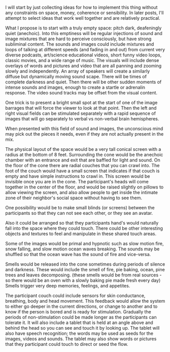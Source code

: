I will start by just collecting ideas for how to implement this thing without any constraints on space, money, coherence or sensibility. In later posts, I'll attempt to select ideas that work well together and are relatively practical.

What I propose is to start with a truly empty space: pitch dark, deafeningly quiet (anechoic). Into this emptiness will be regular injections of sound and image mixtures that are hard to perceive consciously, but have strong subliminal content. The sounds and images could include mixtures and loops of talking at different speeds (and fading in and out) from current very diverse podcasts, art/science educational videos, short funny video loops, classic movies, and a wide range of music. The visuals will include dense overlays of words and pictures and video that are all panning and zooming slowly and independently. An array of speakers will create a similarly diffuse but dynamically moving sound scape. There will be times of complete darkness and quiet. Then there will be other sudden moments of intense sounds and images, enough to create a startle or adrenalin response. The video sound tracks may be offset from the visual content.

One trick is to present a bright small spot at the start of one of the image barrages that will force the viewer to look at that point. Then the left and right visual fields can be stimulated separately with a rapid sequence of images that will go separately to verbal vs non-verbal brain hemispheres.

When presented with this field of sound and images, the unconscious mind may pick out the pieces it needs, even if they are not actually present in the mix.

The physical layout of the space would be a very tall conical screen with a radius at the bottom of 8 feet. Surrounding the cone would be the anechoic chamber with an entrance and exit that are baffled for light and sound. On the floor of the cone there are radial couches that you can crawl into. The foot of the couch would have a small screen that indicates if that couch is empty and have simple instructions to crawl in. This screen would be invisible once you are in the cone. The participant's heads will come together in the center of the floor, and would be raised slightly on pillows to allow viewing the screen, and also allow people to get inside the intimate zone of their neighbor's social space without having to see them. 

One possibility would be to make small blinds (or screens) between the participants so that they can not see each other, or they see an avatar. 

Also it could be arranged so that they participants hand's would naturally fall into the space where they could touch. There could be other interesting objects and textures to feel and manipulate in these shared touch areas.

Some of the images would be primal and hypnotic such as slow motion fire, snow falling, and slow motion ocean waves breaking. The sounds may be shuffled so that the ocean wave has the sound of fire and vice-versa.

Smells would be released into the cone sometimes during periods of silence and darkness. These would include the smell of fire, pie baking, ocean, pine trees and leaves decomposing. (these smells would be from real sources - so there would be an oven with a slowly baking pie made fresh every day) Smells trigger very deep memories, feelings, and appetites.

The participant couch could include sensors for skin conductance, breathing, body and head movement. This feedback would allow the system to either go deeper in the current directions, or change to another and to know if the person is bored and is ready for stimulation. Gradually the periods of non-stimulation could be made longer as the participants can tolerate it. It will also include a tablet that is held at an angle above and behind the head so you can see and touch it by looking up. The tablet will also have speech recognition; the words may be used as seeds for the images, videos and sounds. The tablet may also show words or pictures that they participant could touch to direct or seed the flow.
